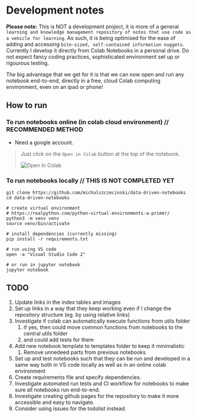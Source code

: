 # Development notes

**Please note:** This is NOT a development project, it is more of a general `learning and knowledge management repository of notes that use code as a vehicle for learning`. As such, it is being optimised for the ease of adding and accessing `bite-sized, self-contained information nuggets`. Currently I develop it directly from Colab Notebooks in a personal drive. Do not expect fancy coding practices, sophisticated environment set up or rigourous testing. 

The big advantage that we get for it is that we can now open and run any notebook end-to-end, directly in a free, cloud Colab computing environment, even on an ipad or phone!

## How to run

### To run notebooks online (in colab cloud environment) // RECOMMENDED METHOD

- Need a google account.

> Just click on the `Open in Colab` button at the top of the notebook.
>
> ![Open In Colab](https://colab.research.google.com/assets/colab-badge.svg)

### To run notebooks locally // THIS IS NOT COMPLETED YET

```
git clone https://github.com/michalszczecinski/data-driven-notebooks
cd data-driven-notebooks

# create virtual environment
# https://realpython.com/python-virtual-environments-a-primer/
python3 -m venv venv
source venv/bin/activate

# install dependencies (currently missing)
pip install -r requirements.txt

# run using VS code
open -a "Visual Studio Code 2" 

# or run in jupyter notebook
jupyter notebook
```

## TODO

1. Update links in the index tables and images
2. Set up links in a way that they keep working even if I change the repository structure (eg. by using relative links)
3. Investigate if colab can automatically execute functions from utils folder
   1. if yes, then could move common functions from notebooks to the central utils folder
   2. and could add tests for them
4. Add new notebook template to templates folder to keep it minimalistic
   1. Remove unnedeed parts from previous notebooks
5. Set up and test notebooks such that they can be run and developed in a same way both in VS code locally as well as in an online colab environment
6. Create requirements file and specify dependencies.
7. Investigate automated run tests and CI workflow for notebooks to make sure all notebooks run end-to-end.
8. Investigate creating github pages for the repository to make it more accessible and easy to navigate.
9. Consider using issues for the todolist instead.